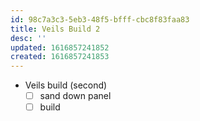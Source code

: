 ```yaml
---
id: 98c7a3c3-5eb3-48f5-bfff-cbc8f83faa83
title: Veils Build 2
desc: ''
updated: 1616857241852
created: 1616857241853
---
```


- Veils build (second)
    - [ ] sand down panel
    - [ ] build